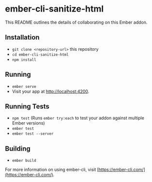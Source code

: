 # ember-cli-sanitize-html

This README outlines the details of collaborating on this Ember addon.

## Installation

* `git clone <repository-url>` this repository
* `cd ember-cli-sanitize-html`
* `npm install`

## Running

* `ember serve`
* Visit your app at [http://localhost:4200](http://localhost:4200).

## Running Tests

* `npm test` (Runs `ember try:each` to test your addon against multiple Ember versions)
* `ember test`
* `ember test --server`

## Building

* `ember build`

For more information on using ember-cli, visit [https://ember-cli.com/](https://ember-cli.com/).
